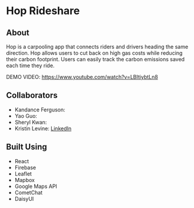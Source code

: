 # Hop Rideshare

## About
Hop is a carpooling app that connects riders and drivers heading the same direction. Hop allows users to cut back on high gas costs while reducing their carbon footprint. Users can easily track the carbon emissions saved each time they ride. 

DEMO VIDEO: https://www.youtube.com/watch?v=LBItiybtLn8

## Collaborators
- Kandance Ferguson:
- Yao Guo: 
- Sheryl Kwan: 
- Kristin Levine: [LinkedIn](https://www.linkedin.com/in/kristin-levine/)

## Built Using
- React
- Firebase
- Leaflet
- Mapbox
- Google Maps API
- CometChat
- DaisyUI
